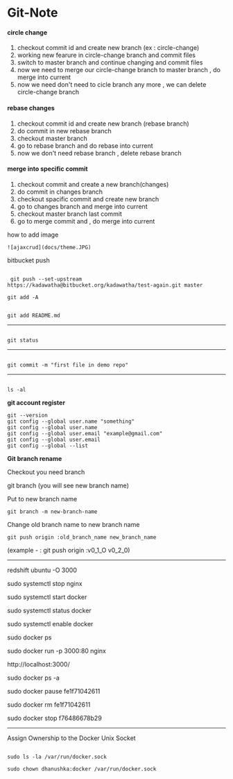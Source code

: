 # Git-Note

#### circle change

<ol> 
 <li>  checkout commit id and create new branch (ex : circle-change)</li>
 <li>  working new fearure in circle-change branch and commit files </li>
 <li>  switch to master branch and continue changing and commit files </li>
 <li>  now we need to merge our circle-change branch to master branch , do merge into current  </li>
 <li>  now we need don't need to cicle branch any more , we can delete  circle-change branch  </li>
</ol>

#### rebase changes

<ol>
  <li> checkout commit id and create new branch (rebase branch) </li>
  <li> do commit in new rebase branch </li>
  <li> checkout master branch </li>
  <li> go to rebase branch and do rebase into current </li>
  <li> now we don't need rebase branch , delete rebase branch</li>
</ol>


#### merge into specific commit

<ol>
  <li> checkout commit and create a new branch(changes) </li>
  <li> do commit in changes branch </li>
  <li> checkout spacific commit and create new branch </li>
  <li> go to changes branch and merge into current </li>
  <li> checkout master branch last commit </li>
  <li> go to merge commit and , do merge into current  </li>
</ol>


</hr>


how to add image

```
![ajaxcrud](docs/theme.JPG)

```



bitbucket push

```

 git push --set-upstream https://kadawatha@bitbucket.org/kadawatha/test-again.git master

```






    git add -A



```

git add README.md

```

<hr>

```

git status

```


<hr>

```

git commit -m "first file in demo repo"

```

<hr>

```

ls -al

```


**git account register**

    git --version
    git config --global user.name "something"
    git config --global user.name
    git config --global user.email "example@gmail.com"
    git config --global user.email
    git config --global --list


**Git branch rename**

<p> Checkout you need branch   </p>

<p> git branch (you will see new branch name) </p>

<p> Put to new branch name   </p>

`git branch -m new-branch-name`

<p> Change old branch name to new branch name   </p>

`git push origin :old_branch_name new_branch_name`

<p> (example - : git push origin :v0_1_O v0_2_0)  </p>




-----------------------------


</hr>

</hr>



redshift ubuntu -O 3000


sudo systemctl stop nginx



sudo systemctl start docker

sudo systemctl status docker

sudo systemctl enable docker

sudo docker ps

sudo docker run -p 3000:80 nginx

http://localhost:3000/

sudo docker ps -a

sudo docker pause fe1f71042611

sudo docker rm fe1f71042611

sudo docker stop f76486678b29



--------------------------


Assign Ownership to the Docker Unix Socket


```

sudo ls -la /var/run/docker.sock

```

```
sudo chown dhanushka:docker /var/run/docker.sock

```


















